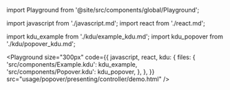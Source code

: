 import Playground from '@site/src/components/global/Playground';

import javascript from './javascript.md';
import react from './react.md';

import kdu_example from './kdu/example_kdu.md';
import kdu_popover from './kdu/popover_kdu.md';

<Playground
  size="300px"
  code={{
    javascript,
    react,
    kdu: {
      files: {
        'src/components/Example.kdu': kdu_example,
        'src/components/Popover.kdu': kdu_popover,
      },
    },
  }}
  src="usage/popover/presenting/controller/demo.html"
/>
